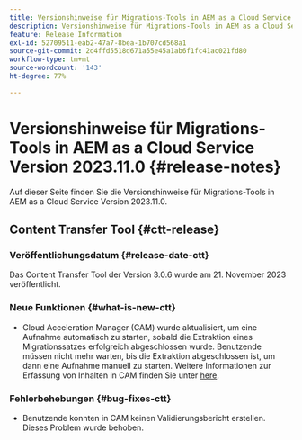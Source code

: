 ```yaml
---
title: Versionshinweise für Migrations-Tools in AEM as a Cloud Service Version 2023.11.0
description: Versionshinweise für Migrations-Tools in AEM as a Cloud Service Version 2023.11.0
feature: Release Information
exl-id: 52709511-eab2-47a7-8bea-1b707cd568a1
source-git-commit: 2d4ffd5518d671a55e45a1ab6f1fc41ac021fd80
workflow-type: tm+mt
source-wordcount: '143'
ht-degree: 77%

---
```


# Versionshinweise für Migrations-Tools in AEM as a Cloud Service Version 2023.11.0 {#release-notes}

Auf dieser Seite finden Sie die Versionshinweise für Migrations-Tools in AEM as a Cloud Service Version 2023.11.0.

## Content Transfer Tool {#ctt-release}

### Veröffentlichungsdatum {#release-date-ctt}

Das Content Transfer Tool der Version 3.0.6 wurde am 21. November 2023 veröffentlicht.

### Neue Funktionen {#what-is-new-ctt}

* Cloud Acceleration Manager (CAM) wurde aktualisiert, um eine Aufnahme automatisch zu starten, sobald die Extraktion eines Migrationssatzes erfolgreich abgeschlossen wurde. Benutzende müssen nicht mehr warten, bis die Extraktion abgeschlossen ist, um dann eine Aufnahme manuell zu starten. Weitere Informationen zur Erfassung von Inhalten in CAM finden Sie unter [here](https://experienceleague.adobe.com/docs/experience-manager-cloud-service/content/migration-journey/cloud-migration/content-transfer-tool/ingesting-content.html?lang=de#ingestion-process).

### Fehlerbehebungen {#bug-fixes-ctt}

* Benutzende konnten in CAM keinen Validierungsbericht erstellen. Dieses Problem wurde behoben.
